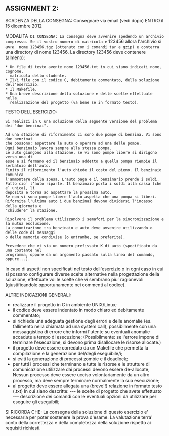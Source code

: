 ASSIGNMENT 2:
--------------

SCADENZA DELLA CONSEGNA:
      Consegnare via email (vedi dopo) ENTRO il 15 dicembre 2012

MODALITA` DI CONSEGNA:
      La consegna deve avvenire spedendo un archivio compresso. Se il vostro numero
      di matricola e` 123456 allora l'archivio si avra`  nome 123456.tgz (ottenuto con
      i comandi tar e gzip) e conterra` una directory di nome 123456.
      La directory 123456 deve contenere (almeno):

    * Un file di testo avente nome 123456.txt in cui siano indicati nome, cognome,
      matricola dello studente.
    * Il/i file con il codice C, debitamente commentato, della soluzione dell'esercizio.
    * Il Makefile.
    * Una breve descrizione della soluzione e delle scelte effettuate nella
      realizzazione del progetto (va bene se in formato testo).



TESTO DELL'ESERCIZIO:

    Si realizzi in C una soluzione della seguente versione del problema dei "due benzinai".

    Ad una stazione di rifornimento ci sono due pompe di benzina. Vi sono due benzinai
    che possono: aspettare le auto o operare ad una delle pompe.
    Ogni benzinaio lavora sempre alla stessa pompa.
    Le auto giungono alla stazione, se vi sono pompe libere si dirigono verso una di
    esse e si fermano ed il benzinaio addetto a quella pompa riempie il serbatoio dell'auto.
    Finito il rifornimento l'auto chiede il costo del pieno. Il benzinaio comunica
    l'ammontare della spesa. L'auto paga e il benzinario prende i soldi.
    Fatto cio` l'auto riparte. Il benzinaio porta i soldi alla cassa (che e` unica), li
    deposita e torna ad aspettare la prossima auto.
    Se non vi sono pompe libere l'auto aspetta che una pompa si liberi.
    Rifornita l'ultima auto i due benzinai devono dividersi l'incasso della giornata e
    "chiudere" la stazione.

    Risolvere il problema utilizzando i semafori per la sincronizzazione e la mutua esclusione.
    La comunicazione tra benzinaio e auto deve avvenire utilizzando o delle code di messaggi
    o delle memorie condivise (o entrambe, se preferite).

    Prevedere che vi sia un numero prefissato K di auto (specificato da una costante nel
    programma, oppure da un argomento passato sulla linea del comando, oppure...).



In caso di aspetti non specificati nel testo dell'esercizio o in ogni caso in cui si possano
configurare diverse scelte alternative nella progettazione della soluzione, effettuate voi
le scelte che vi sembrano piu` ragionevoli (giustificandole opportunamente nei commenti al codice). 


ALTRE INDICAZIONI GENERALI:
- realizzare il progetto in C in ambiente UNIX/Linux;
- il codice deve essere indentato in modo chiaro ed debitamente commentato;
- si richiede una adeguata gestione degli errori e delle anomalie (es. fallimento 
  nella chiamata ad una system call), possibilmente con una messaggistica di errore 
  che informi l'utente su eventuali anomalie accadute a tempo di esecuzione;
  (Possibilmente: se l'errore impone di terminare l'esecuzione, si devono prima 
  disallocare le risorse allocate.)
- il progetto deve essere corredato da un Makefile che permetta la compilazione
  e la generazione del/degli eseguibile/i;
- si eviti la generazione di processi zombie e il deadlock;
- per tutti i processi che terminano e tutte le risorse e le strutture di
  comunicazione utilizzare dai processi devono essere de-allocate; Nessun processo
  deve essere ucciso volontariamente da un altro processo, ma deve sempre terminare
  normalmente la sua esecuzione;
- al progetto deve essere allegata una (breve!!) relazione in formato testo (.txt)
  In cui siano descritte:
  --- le scelte di progetto che avete effettuato
  --- descrizione dei comandi con le eventuali opzioni da utilizzare per eseguire
      gli eseguibili;



SI RICORDA CHE:
La consegna della soluzione di questo esercizio e' necessaria per poter sostenere la
prova d'esame.
La valutazione terra' conto della correttezza e della completezza della soluzione
rispetto ai requisiti richiesti.


